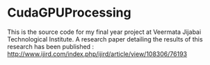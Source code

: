 # CudaGPUProcessing

This is the source code for my final year project at Veermata Jijabai Technological Institute. A research paper detailing the results of this research has been published : http://www.ijird.com/index.php/ijird/article/view/108306/76193
